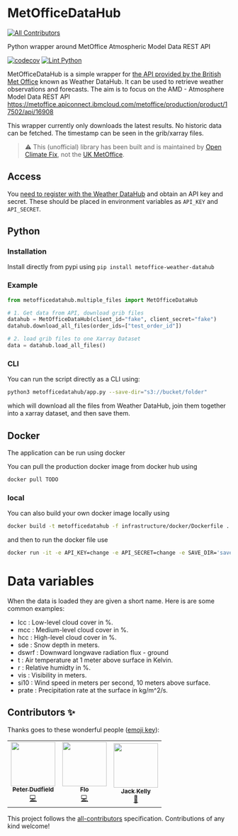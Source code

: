 # MetOfficeDataHub
<!-- ALL-CONTRIBUTORS-BADGE:START - Do not remove or modify this section -->
[![All Contributors](https://img.shields.io/badge/all_contributors-3-orange.svg?style=flat-square)](#contributors-)
<!-- ALL-CONTRIBUTORS-BADGE:END -->
Python wrapper around MetOffice Atmospheric Model Data REST API

[![codecov](https://codecov.io/gh/openclimatefix/MetOfficeDataHub/branch/main/graph/badge.svg?token=64JOBKZNCI)](https://codecov.io/gh/openclimatefix/MetOfficeDataHub)
[![Lint Python](https://github.com/openclimatefix/MetOfficeDataHub/actions/workflows/linters.yaml/badge.svg)](https://github.com/openclimatefix/MetOfficeDataHub/actions/workflows/linters.yaml)

MetOfficeDataHub is a simple wrapper for [the API provided by the British Met Office](https://metoffice.apiconnect.ibmcloud.com/metoffice/production/) known as Weather DataHub.
It can be used to retrieve weather observations and forecasts. The aim is to focus on the AMD -
Atmosphere Model Data REST API
<https://metoffice.apiconnect.ibmcloud.com/metoffice/production/product/17502/api/16908>

This wrapper currently only downloads the latest results. No historic data can be fetched.
The timestamp can be seen in the grib/xarray files.

> ⚠️ This (unofficial) library has been built and is maintained by [Open Climate Fix](https://openclimatefix.org), not the [UK MetOffice](https://www.metoffice.gov.uk/).

## Access
You [need to register with the Weather DataHub](https://metoffice.apiconnect.ibmcloud.com/metoffice/production/user/login) and obtain an API key and secret. These should be placed in environment variables
as `API_KEY` and `API_SECRET`.

## Python

### Installation

Install directly from pypi using
```pip install metoffice-weather-datahub```

### Example

```python
from metofficedatahub.multiple_files import MetOfficeDataHub

# 1. Get data from API, download grib files
datahub = MetOfficeDataHub(client_id="fake", client_secret="fake")
datahub.download_all_files(order_ids=["test_order_id"])

# 2. load grib files to one Xarray Dataset
data = datahub.load_all_files()
```

### CLI

You can run the script directly as a CLI using:
```bash
python3 metofficedatahub/app.py --save-dir="s3://bucket/folder"
```
which will download all the files from Weather DataHub, join them together into a xarray dataset, and then save them.

## Docker
The application can be run using docker

You can pull the production docker image from docker hub using
```bash
docker pull TODO
```


### local
You can also build your own docker image locally using
```bash
docker build -t metofficedatahub -f infrastructure/docker/Dockerfile .
```
and then to run the docker file use
```bash
docker run -it -e API_KEY=change -e API_SECRET=change -e SAVE_DIR='save_dir' metofficedatahub
```

# Data variables

When the data is loaded they are given a short name. Here is are some common examples:
- lcc   : Low-level cloud cover in %.
- mcc   : Medium-level cloud cover in %.
- hcc   : High-level cloud cover in %.
- sde   : Snow depth in meters.
- dswrf : Downward longwave radiation flux - ground
- t     : Air temperature at 1 meter above surface in Kelvin.
- r     : Relative humidty in %.
- vis   : Visibility in meters.
- si10  : Wind speed in meters per second, 10 meters above surface.
- prate : Precipitation rate at the surface in kg/m^2/s.

## Contributors ✨

Thanks goes to these wonderful people ([emoji key](https://allcontributors.org/docs/en/emoji-key)):

<!-- ALL-CONTRIBUTORS-LIST:START - Do not remove or modify this section -->
<!-- prettier-ignore-start -->
<!-- markdownlint-disable -->
<table>
  <tr>
    <td align="center"><a href="https://github.com/peterdudfield"><img src="https://avatars.githubusercontent.com/u/34686298?v=4?s=100" width="100px;" alt=""/><br /><sub><b>Peter Dudfield</b></sub></a><br /><a href="https://github.com/openclimatefix/MetOfficeDataHub/commits?author=peterdudfield" title="Code">💻</a></td>
    <td align="center"><a href="https://github.com/flowirtz"><img src="https://avatars.githubusercontent.com/u/6052785?v=4?s=100" width="100px;" alt=""/><br /><sub><b>Flo</b></sub></a><br /><a href="https://github.com/openclimatefix/MetOfficeDataHub/commits?author=flowirtz" title="Code">💻</a></td>
    <td align="center"><a href="http://jack-kelly.com"><img src="https://avatars.githubusercontent.com/u/460756?v=4?s=100" width="100px;" alt=""/><br /><sub><b>Jack Kelly</b></sub></a><br /><a href="https://github.com/openclimatefix/MetOfficeDataHub/pulls?q=is%3Apr+reviewed-by%3AJackKelly" title="Reviewed Pull Requests">👀</a></td>
  </tr>
</table>

<!-- markdownlint-restore -->
<!-- prettier-ignore-end -->

<!-- ALL-CONTRIBUTORS-LIST:END -->

This project follows the [all-contributors](https://github.com/all-contributors/all-contributors) specification. Contributions of any kind welcome!
